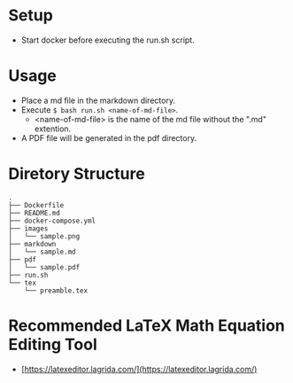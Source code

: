 # Setup
- Start docker before executing the run.sh script.

# Usage
- Place a md file in the markdown directory.
- Execute `$ bash run.sh <name-of-md-file>`.
  - \<name-of-md-file\> is the name of the md file without the ".md" extention.
- A PDF file will be generated in the pdf directory.

# Diretory Structure
```
.
├── Dockerfile
├── README.md
├── docker-compose.yml
├── images
│   └── sample.png
├── markdown
│   └── sample.md
├── pdf
│   └── sample.pdf
├── run.sh
└── tex
    └── preamble.tex
```

# Recommended LaTeX Math Equation Editing Tool
- [https://latexeditor.lagrida.com/](https://latexeditor.lagrida.com/)
